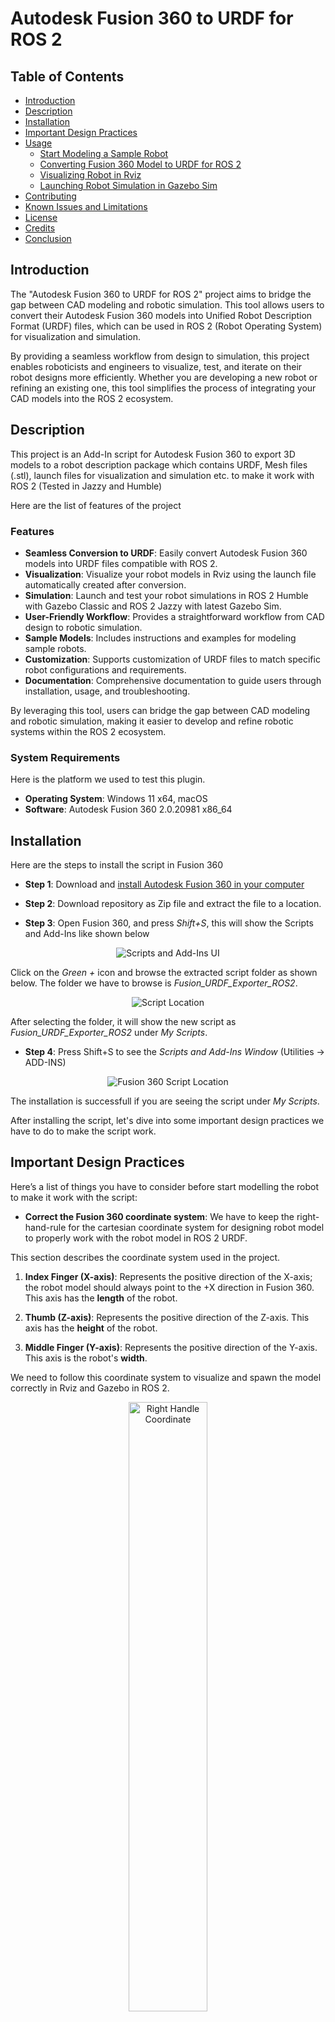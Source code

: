 # Autodesk Fusion 360 to URDF for ROS 2

## Table of Contents
- [Introduction](#introduction)
- [Description](#description)
- [Installation](#installation)
- [Important Design Practices](#important-design-practices)
- [Usage](#usage)
  - [Start Modeling a Sample Robot](#start-modeling-a-sample-robot)
  - [Converting Fusion 360 Model to URDF for ROS 2](#converting-fusion-360-model-to-urdf-for-ros-2)
  - [Visualizing Robot in Rviz](#visualizing-robot-in-rviz)
  - [Launching Robot Simulation in Gazebo Sim](#launching-robot-simulation-in-gazebo-sim)
- [Contributing](#contributing)
- [Known Issues and Limitations](#known-issues-and-limitations)
- [License](#license)
- [Credits](#credits)
- [Conclusion](#conclusion)

## Introduction
The "Autodesk Fusion 360 to URDF for ROS 2" project aims to bridge the gap between CAD modeling and robotic simulation. 
This tool allows users to convert their Autodesk Fusion 360 models into Unified Robot Description Format (URDF) files, which can be used in ROS 2 (Robot Operating System) for visualization and simulation.
 
By providing a seamless workflow from design to simulation, this project enables roboticists and engineers to visualize, test, and iterate on their robot designs more efficiently. Whether you are developing a new robot or refining an existing one, this tool simplifies the process of integrating your CAD models into the ROS 2 ecosystem.

## Description
This project is an Add-In script for Autodesk Fusion 360 to export 3D models to a robot description package which contains URDF, Mesh files (.stl),
launch files for visualization and simulation etc. to make it work with ROS 2 (Tested in Jazzy and Humble)

Here are the list of features of the project

### Features
- **Seamless Conversion to URDF**: Easily convert Autodesk Fusion 360 models into URDF files compatible with ROS 2.
- **Visualization**: Visualize your robot models in Rviz using the launch file automatically created after conversion.
- **Simulation**: Launch and test your robot simulations in ROS 2 Humble with Gazebo Classic and ROS 2 Jazzy with latest Gazebo Sim.
- **User-Friendly Workflow**: Provides a straightforward workflow from CAD design to robotic simulation.
- **Sample Models**: Includes instructions and examples for modeling sample robots.
- **Customization**: Supports customization of URDF files to match specific robot configurations and requirements.
- **Documentation**: Comprehensive documentation to guide users through installation, usage, and troubleshooting.

By leveraging this tool, users can bridge the gap between CAD modeling and robotic simulation, making it easier to develop and refine robotic systems within the ROS 2 ecosystem.

### System Requirements

Here is the platform we used to test this plugin.

- **Operating System**: Windows 11 x64, macOS
- **Software**: Autodesk Fusion 360 2.0.20981 x86_64

## Installation

Here are the steps to install the script in Fusion 360

* **Step 1**: Download and <a href="https://www.autodesk.com/in/education/edu-software/fusion" target="_blank">install Autodesk Fusion 360 in your computer</a>

* **Step 2**: Download repository as Zip file and extract the file to a location.

* **Step 3**: Open Fusion 360, and press *Shift+S*, this will show the Scripts and Add-Ins like shown below

<p align="center">
  <img src="img/scripts_ui.png" alt="Scripts and Add-Ins UI">
</p>

Click on the *Green +* icon and browse the extracted script folder as shown below. 
The folder we have to browse is *Fusion_URDF_Exporter_ROS2*. 

<p align="center">
  <img src="img/script_location.png" alt="Script Location">
</p>

After selecting the folder, it will show the new script as *Fusion_URDF_Exporter_ROS2* under *My Scripts*.

* **Step 4**: Press Shift+S to see the *Scripts and Add-Ins Window* (Utilities -> ADD-INS)

<p align="center">
  <img src="img/fusion360_script.png" alt="Fusion 360 Script Location">
</p>

The installation is successfull if you are seeing the script under *My Scripts*.

After installing the script, let's dive into some important design practices we have to do to make the script work.

## Important Design Practices 

Here’s a list of things you have to consider before start modelling the robot to make it work with the script:

* **Correct the Fusion 360 coordinate system**: We have to keep the right-hand-rule for the cartesian coordinate system for designing robot model to properly work with the robot model in ROS 2 URDF. 

This section describes the coordinate system used in the project.


1) **Index Finger (X-axis)**: Represents the positive direction of the X-axis; the robot model should always point to the +X direction in Fusion 360. This axis has the **length** of the robot.

2) **Thumb (Z-axis)**: Represents the positive direction of the Z-axis. This axis has the **height** of the robot.

3) **Middle Finger (Y-axis)**: Represents the positive direction of the Y-axis. This axis is the robot's **width**.

We need to follow this coordinate system to visualize and spawn the model correctly in Rviz and Gazebo in ROS 2.

<p align="center">
  <img src="img/right_handle_coordinate.png" alt="Right Handle Coordinate" width="50%">
</p>

In Fusion 360, the robot model and coordinate system looks like this

<p align="center">
  <img src="img/coordinate_sys.png" alt="Coordinate System" width="100%">
</p>

- **Define all robot links as Components Definitions**:
  - Ensure all robot "links" are defined as components in your model.
  - The root link has to be defined in the name of `base_link`.
  - Errors like `KeyError: base_link__1` occur if `base_link` is incorrectly assigned.

- **Joint Definition**:
  - Parent links must be set as **Component2** when defining joints, not as **Component1**.

- **Component Requirements**:
  - Components should contain **only bodies**—nested components are not supported.
  - Avoid components that have other components inside them.

Here are the components and their bodies in the ros2bot from the demos

<p align="center">
  <img src="img/components.png" alt="ROS2Bot Components">
</p>


- **URDF Export Issues**:
  - Abnormal URDF exports without error messages usually indicate joint problems—redefine the joints and try again.
  - Supported joint types: **Rigid**, **Slider**, and **Revolute**.

- **Complex Kinematic Loops and Spherical Joints**:
  - Avoid using Fusion 360’s inbuilt joint editor for positioning joints in complex kinematic loops.
  - For spherical joints:
    - Export as revolute joints and later modify them to spherical joints in the URDF.
    - This works only if the target parser/engine supports spherical joints (e.g., PyBullet).

- **Joint Alignment**:
  - Misalignments can occur during initial joint positioning in Fusion.
  - Manual adjustments can cause cascading issues with visual and collision properties.

- **Export Tips**:
  - Turn off "Capture design history" before exporting.
  - Use distinct names for components and save individual components in separate folders to prevent issues.

- **Specific Issues**:
  - Copy-paste actions can lead to problems; prefer "copy-paste new" for components.
  - Preplan component placement to avoid assembly issues.

These points cover the critical limitations and considerations when using the script for exporting URDF files from Fusion 360 models.


## Usage
### Start Modeling a Sample Robot
Here are the [instructions on how to start modeling a sample robot using Autodesk Fusion 360](modeling.md).

<p align="center">
  <img src="img/fusionmodeling.png" alt="Fusion Model">
</p>

### Converting Fusion 360 Model to URDF for ROS 2
After completing the CAD model in Fusion 360, Press Shift+S for opening the script box and select the *Fusion_URDF_Exporter_ROS2* script from My Scripts. 

<p align="center">
  <img src="img/fusion_360_steps.png" alt="Intro Screen">
</p>


* **Step 1**: It will show a welcome screen showing the basic information about the script and ask the user to proceed with conversion or not.

* **Step 2**: After pressing the *Ok* button, it will ask for the folder in which the ROS 2 package has to be created.
 

* **Step 3**: When we press the *Ok* button it will show the browse dialog and we can select a folder.  

* **Step 4**: After selecting the folder select which Gazebo version we have to go for. Here are the two option that is current available (Gazebo Harmonic or Classic). Based on the input, it will create the launch file for that. 

* **Step 5**: Once you select the Gazebo version, it will show the final message whether it is successful or not. 
It will create the ROS 2 description package after this conversion.

### Building ROS 2 Package

After creating the ROS 2 package for your robot, you can copy the ROS 2 package to your ROS 2 workspace.
If you are working in Windows 11, you can work on ROS 2 using WSL or using a virtual machine. Othervice you can reboot and 
select Ubuntu 22.04 for ROS 2 Humble/Ubuntu 24.04 for ROS 2 Jazzy.

For example, if you use *ros2bot* model from demos folder and convert to ROS 2 package, you will get a package named
*ros2bot_description*. The package is also put in the demos folder for your reference. Copy to your ROS 2 workspace

For eg. Let's ros2_ws is the name of the workspace and you copied the package to the *src* folder of the workspace.

```
cd ~/ros2_ws
colcon build
```
After building the package, do sourcing of the workspace

```
source install/setup.bash
```
After doing the sourcing of the workspace, we can do the visualization and simulation of the robot.
### Visualizing Robot in Rviz
Here is the command to visualize the robot in Rviz

```
ros2 launch ros2bot_description display.launch.py
```
This will be showing Rviz along with *joint_state_publisher_gui* node.

<p align="center">
  <img src="img/rviz_visualization.png" alt="Rviz Visualization">
</p>

### Launching Robot Simulation in Gazebo Sim
Here is the command to spawn the robot in Gazebo. The same command can be use for Gazebo Classic and Gazebo Sim.

```
ros2 launch ros2bot_description gazebo.launch.py
```
**Note**: The URDF doesn't have any Gazebo plugin or ROS 2 controllers configurations. We have to edit the package to include all the 
plugins of Gazebo.

<p align="center">
  <img src="img/gazebo_visualization.png" alt="Gazebo Visualization">
</p>

**Note: If you are using Gazebo Sim you can visualize the center of mass, collision and inertia by finding the robot name in the **Entity Tree** and right click on it. You can find an option called **View** and can able to view all these parameters.**

Here is the screenshot of these parameter of ros2bot from the demos.

<p align="center">
  <img src="img/gazebo_param.png" alt="Gazebo Parameters">
</p>

## Contributing

Always welcome bug fixes, new features etc.

* **Create a Pull Request**: Ceate a pull request from your forked repository. Provide a clear description of the changes and any relevant information. 

## Known Issues and limitations
Here is the list of known Issues in this project

1) **Creation of Old components in the model**: Once the export is done, it will duplicate components with the name of old components; we can ignore it. Don't save the Fusion 360 model with old components. After conversion from Fusion to URDF, you can close the model without saving. It will be better to have a backup copy of the same model.

2) **Generated URDF model may need fine tuning**: The generated URDF model may need fine-tuning for simulation, especially if you want to change the parameters like friction, material, etc. For example, if you want to export a mobile robot, the friction of the caster wheel may need to be tuned for smooth motion.

3) **Generated package doesn't have Gazebo plugins and ROS 2 controllers**: The generated package has URDF, Gazebo parameters, and a launch file to visualize the robot in Rviz and spawn the model in Gazebo. It doesn't have any plugins to control the robot. It also has no sensors. You must edit the package to add all these into the robot model. 


## License

This project is licensed under the terms of the [MIT License](LICENSE).


## Credits
* This project is a modification of repositories from <a href="https://github.com/syuntoku14/fusion2urdf" target="_blank">syuntoku14</a> and <a href="https://github.com/dheena2k2/fusion2urdf-ros2" target="_blank">dheena2k2</a>

* Code and Document updatation using <a href="https://github.com/features/copilot" target="_blank">Github Copilot</a> and <a href="https://chatgpt.com/" target="_blank">ChatGPT</a>

## Conclusion

In conclusion, the "Autodesk Fusion 360 to URDF for ROS 2" project provides a powerful and user-friendly tool for roboticists and engineers. By streamlining the process of converting CAD models to URDF files, this tool enhances the efficiency of robot design, visualization, and simulation within the ROS 2 ecosystem. We hope this project will significantly contribute to your robotic development efforts and look forward to your feedback and contributions.